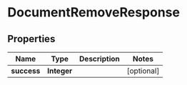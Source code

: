 

# DocumentRemoveResponse


## Properties

| Name | Type | Description | Notes |
|------------ | ------------- | ------------- | -------------|
|**success** | **Integer** |  |  [optional] |



